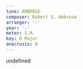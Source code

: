 ```yaml
---
tune: AMBROSE
composer: Robert S. Ambrose
arranger: '-'
year: '-'
meter: S.M.
key: D Major
anacrusis: 0
---
```

undefined